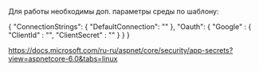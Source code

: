 ﻿Для работы необходимы доп. параметры среды по шаблону:

{
  "ConnectionStrings": {
    "DefaultConnection": ""
  },
  "Oauth": {
      "Google" : {
          "ClientId" : "",
          "ClientSecret" : ""
      }
  }
}


https://docs.microsoft.com/ru-ru/aspnet/core/security/app-secrets?view=aspnetcore-6.0&tabs=linux